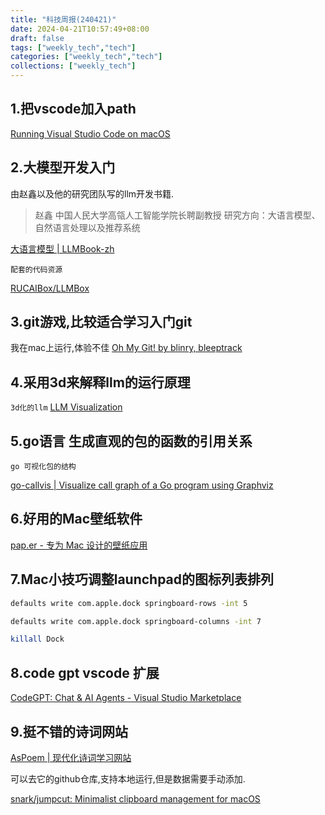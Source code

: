 ```yaml
---
title: "科技周报(240421)"
date: 2024-04-21T10:57:49+08:00
draft: false
tags: ["weekly_tech","tech"]
categories: ["weekly_tech","tech"]
collections: ["weekly_tech"]
---
```




## 1.把vscode加入path
[Running Visual Studio Code on macOS](https://code.visualstudio.com/docs/setup/mac#_launching-from-the-command-line)


## 2.大模型开发入门

由赵鑫以及他的研究团队写的llm开发书籍.

> 赵鑫
中国人民大学高瓴人工智能学院长聘副教授
研究方向：大语言模型、自然语言处理以及推荐系统

[大语言模型 | LLMBook-zh](https://llmbook-zh.github.io/)

`配套的代码资源`

[RUCAIBox/LLMBox](https://github.com/RUCAIBox/LLMBox)


## 3.git游戏,比较适合学习入门git

我在mac上运行,体验不佳
[Oh My Git! by blinry, bleeptrack](https://blinry.itch.io/oh-my-git)


## 4.采用3d来解释llm的运行原理 


`3d化的llm`
[LLM Visualization](https://bbycroft.net/llm)


## 5.go语言 生成直观的包的函数的引用关系

`go 可视化包的结构`

[go-callvis | Visualize call graph of a Go program using Graphviz](https://ondrajz.github.io/go-callvis/)

## 6.好用的Mac壁纸软件


[pap.er - 专为 Mac 设计的壁纸应用](https://paper.meiyuan.in/)


## 7.Mac小技巧调整launchpad的图标列表排列

```bash
defaults write com.apple.dock springboard-rows -int 5

defaults write com.apple.dock springboard-columns -int 7

killall Dock

```


## 8.code gpt vscode 扩展
[CodeGPT: Chat & AI Agents - Visual Studio Marketplace](https://marketplace.visualstudio.com/items?itemName=DanielSanMedium.dscodegpt&ssr=false)


## 9.挺不错的诗词网站

[AsPoem | 现代化诗词学习网站](https://aspoem.com/zh-Hans/quota)

可以去它的github仓库,支持本地运行,但是数据需要手动添加.

[snark/jumpcut: Minimalist clipboard management for macOS](https://github.com/snark/jumpcut/)

